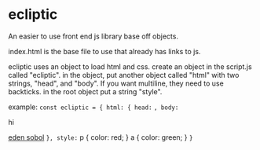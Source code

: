# ecliptic
An easier to use front end js library base off objects.

index.html is the base file to use that already has links to js.

ecliptic uses an object to load html and css.
create an object in the script.js called "ecliptic".
in the object, put another object called "html" with two strings, "head", and "body". If you want multiline, they need to use backticks.
in the root object put a string "style".

example:
`
const ecliptic = {
    html: {
        head: `
        <title>ecliptic</title>
        `,
        body: `
        <p>hi</p>
        <a href="https://edensobol.com">eden sobol</a>
        `
    },
    style: `
    p {
        color: red;
    }
    a {
        color: green;
    }
    `
}
`
